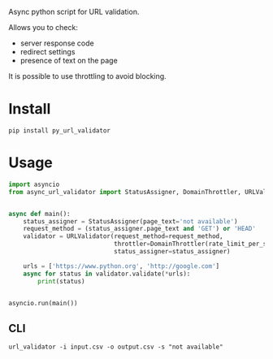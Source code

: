 Async python script for URL validation. 

Allows you to check:
* server response code
* redirect settings
* presence of text on the page

It is possible to use throttling to avoid blocking.

# Install
```pip install py_url_validator```

# Usage

```python
import asyncio
from async_url_validator import StatusAssigner, DomainThrottler, URLValidator


async def main():
    status_assigner = StatusAssigner(page_text='not available')
    request_method = (status_assigner.page_text and 'GET') or 'HEAD'
    validator = URLValidator(request_method=request_method,
                             throttler=DomainThrottler(rate_limit_per_sec=10),
                             status_assigner=status_assigner)

    urls = ['https://www.python.org', 'http://google.com']
    async for status in validator.validate(*urls):
        print(status)


asyncio.run(main())
```


## CLI
```url_validator -i input.csv -o output.csv -s "not available"```